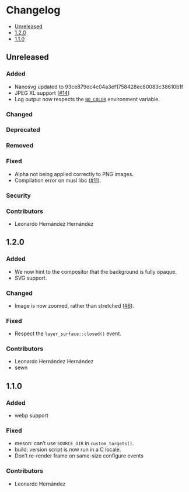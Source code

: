 # Changelog

* [Unreleased](#unreleased)
* [1.2.0](#1-2-)
* [1.1.0](#1-1-0)


## Unreleased
### Added

* Nanosvg updated to 93ce879dc4c04a3ef1758428ec80083c38610b1f
* JPEG XL support ([#14][14])
* Log output now respects the [`NO_COLOR`](http://no-color.org/)
  environment variable.

[14]: https://codeberg.org/dnkl/wbg/pulls/14


### Changed
### Deprecated
### Removed
### Fixed

* Alpha not being applied correctly to PNG images.
* Compilation error on musl libc ([#11][11]).

[11]: https://codeberg.org/dnkl/wbg/issues/11


### Security
### Contributors

* Leonardo Hernández Hernández


## 1.2.0

### Added

* We now hint to the compositor that the background is fully opaque.
* SVG support.


### Changed

* Image is now zoomed, rather than stretched ([#6][6]).

[6]: https://codeberg.org/dnkl/wbg/issues/6


### Fixed

* Respect the `layer_surface::closed()` event.


### Contributors

* Leonardo Hernández Hernández
* sewn


## 1.1.0

### Added

* webp support


### Fixed

* meson: can’t use `SOURCE_DIR` in `custom_targets()`.
* build: version script is now run in a C locale.
* Don’t re-render frame on same-size configure events


### Contributors

*  Leonardo Hernández
